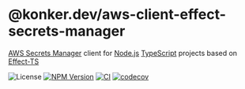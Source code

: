 # @konker.dev/aws-client-effect-secrets-manager

[AWS Secrets Manager](https://aws.amazon.com/secrets-manager/) client for [Node.js](https://nodejs.org/) [TypeScript](https://www.typescriptlang.org/) projects based on [Effect-TS](https://www.effect.website/)

![License](https://img.shields.io/github/license/konkerdotdev/aws-client-effect-secrets-manager)
[![NPM Version](https://img.shields.io/npm/v/%40konker.dev%2Faws-client-effect-secrets-manager)](https://www.npmjs.com/package/@konker.dev/aws-client-effect-secrets-manager)
[![CI](https://github.com/konkerdotdev/aws-client-effect-secrets-manager/actions/workflows/ci.yml/badge.svg)](https://github.com/konkerdotdev/aws-client-effect-secrets-manager/actions/workflows/ci.yml)
[![codecov](https://codecov.io/gh/konkerdotdev/aws-client-effect-secrets-manager/graph/badge.svg?token=W3BFLXCWTH)](https://codecov.io/gh/konkerdotdev/aws-client-effect-secrets-manager)
